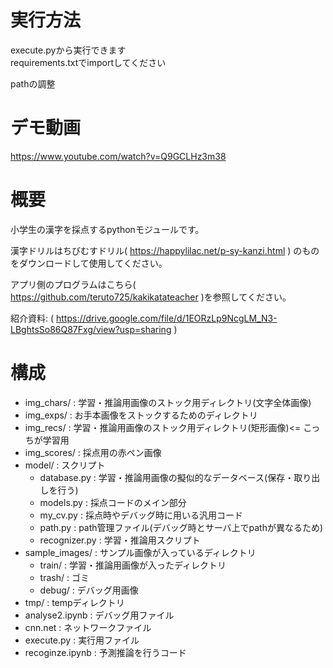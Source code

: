 # 実行方法
execute.pyから実行できます  
requirements.txtでimportしてください

pathの調整

# デモ動画
https://www.youtube.com/watch?v=Q9GCLHz3m38

# 概要
小学生の漢字を採点するpythonモジュールです。 

漢字ドリルはちびむすドリル( https://happylilac.net/p-sy-kanzi.html ) のものをダウンロードして使用してください。 

アプリ側のプログラムはこちら( https://github.com/teruto725/kakikatateacher )を参照してください。 

紹介資料: ( https://drive.google.com/file/d/1EORzLp9NcgLM_N3-LBghtsSo86Q87Fxg/view?usp=sharing )

# 構成
- img_chars/ : 学習・推論用画像のストック用ディレクトリ(文字全体画像)
- img_exps/ : お手本画像をストックするためのディレクトリ
- img_recs/ : 学習・推論用画像のストック用ディレクトリ(矩形画像)<= こっちが学習用
- img_scores/ : 採点用の赤ペン画像
- model/ : スクリプト
     - database.py : 学習・推論用画像の擬似的なデータベース(保存・取り出しを行う)
     - models.py : 採点コードのメイン部分
     - my_cv.py : 採点時やデバッグ時に用いる汎用コード
     - path.py : path管理ファイル(デバッグ時とサーバ上でpathが異なるため)
     - recognizer.py : 学習・推論用スクリプト
- sample_images/ : サンプル画像が入っているディレクトリ
     - train/ : 学習・推論用画像が入ったディレクトリ
     - trash/ : ゴミ
     - debug/ : デバッグ用画像
- tmp/ : tempディレクトリ
- analyse2.ipynb : デバッグ用ファイル
- cnn.net : ネットワークファイル
- execute.py : 実行用ファイル
- recoginze.ipynb : 予測推論を行うコード 
